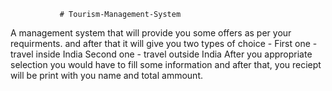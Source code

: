                # Tourism-Management-System
               
A management system that will provide you some offers as per your requirments.
and after that it will give you two types of choice -
First one - travel inside India
Second one - travel outside India
After you appropriate selection you would have to fill some information and after that, you reciept will be print with you name and total ammount.
